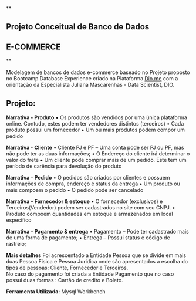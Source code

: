 **

## Projeto Conceitual de Banco de Dados 
## E-COMMERCE

**

Modelagem de bancos de dados e-commerce baseado no Projeto proposto
no Bootcamp Database Experience criado na Plataforma [Dio.me](https://www.dio.me/) com a orientação da Especialista Juliana Mascarenhas - Data Scientist, DIO.

## Projeto:
**Narrativa - Produto**
• Os produtos são vendidos por uma única plataforma online. 
Contudo, estes podem ter vendedores distintos (terceiros)
• Cada produto possui um fornecedor
• Um ou mais produtos podem compor um pedido

**Narrativa - Cliente**
 • Cliente PJ e PF – Uma conta pode ser PJ ou PF, mas não pode ter as duas informações; 
• O Endereço do cliente irá determinar o valor do frete
• Um cliente pode comprar mais de um pedido. Este tem um período
de carência para devolução do produto

**Narrativa – Pedido**
• O pedidos são criados por clientes e possuem informações de 
compra, endereço e status da entrega
• Um produto ou mais compoem o pedido
• O pedido pode ser cancelado

**Narrativa – Fornecedor & estoque**
• O fornecedor (exclusivos) e Terceiros(Vendedor) podem ser cadastrados no site com seu CNPJ. 
• Produto compoem quantidades em estoque e armazenados em local especifico

**Narrativa – Pagamento & entrega**
• Pagamento – Pode ter cadastrado mais de uma forma de pagamento;
• Entrega – Possui status e código de rastreio;

 **Mais detalhes** 
 Foi acrescentado a Entidade Pessoa que se divide em mais duas Pessoa Fisica e Pessoa Juridica onde são apresentados a escolha do tipos de pessoas:
Cliente, Fornecedor e Terceiros.  
No caso do pagamento foi criada a Entidade Pagamento que no caso possui duas formas :
Cartão de credito e Boleto.

**Ferramenta Utilizada:**
   Mysql Workbench
